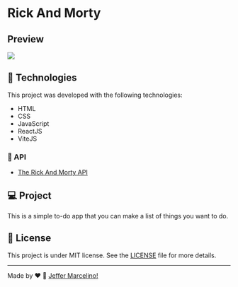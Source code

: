 # Rick And Morty
 
## Preview
<img src="./.github/preview.gif">

## 🚀 Technologies

This project was developed with the following technologies:
- HTML
- CSS
- JavaScript
- ReactJS
- ViteJS

### 🚀 API
- [The Rick And Morty API](https://rickandmortyapi.com/)


## 💻 Project

This is a simple to-do app that you can make a list of things you want to do.


## 📝 License

This project is under MIT license. See the [LICENSE](./LICENSE) file for more details.

---

Made by ♥ :wave: [Jeffer Marcelino!](https://github.com/JefferMarcelino/)
